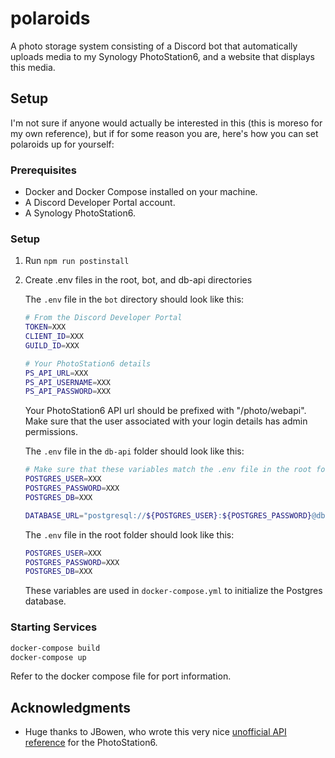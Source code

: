 # polaroids

A photo storage system consisting of a Discord bot that automatically uploads
media to my Synology PhotoStation6, and a website that displays this media.

## Setup

I'm not sure if anyone would actually be interested in this (this is moreso for
my own reference), but if for some reason you are, here's how you can
set polaroids up for yourself:

### Prerequisites

- Docker and Docker Compose installed on your machine.
- A Discord Developer Portal account.
- A Synology PhotoStation6.

### Setup

1. Run `npm run postinstall`

2. Create .env files in the root, bot, and db-api directories

   The `.env` file in the `bot` directory should look like this:

   ```sh
   # From the Discord Developer Portal
   TOKEN=XXX
   CLIENT_ID=XXX
   GUILD_ID=XXX

   # Your PhotoStation6 details
   PS_API_URL=XXX
   PS_API_USERNAME=XXX
   PS_API_PASSWORD=XXX
   ```

   Your PhotoStation6 API url should be prefixed with "/photo/webapi". Make sure
   that the user associated with your login details has admin permissions.

   The `.env` file in the `db-api` folder should look like this:

   ```sh
   # Make sure that these variables match the .env file in the root folder.
   POSTGRES_USER=XXX
   POSTGRES_PASSWORD=XXX
   POSTGRES_DB=XXX

   DATABASE_URL="postgresql://${POSTGRES_USER}:${POSTGRES_PASSWORD}@db:5432/${POSTGRES_DB}"
   ```

   The `.env` file in the root folder should look like this:

   ```sh
   POSTGRES_USER=XXX
   POSTGRES_PASSWORD=XXX
   POSTGRES_DB=XXX
   ```

   These variables are used in `docker-compose.yml` to initialize the Postgres database.

### Starting Services

```bash
docker-compose build
docker-compose up
```

Refer to the docker compose file for port information.

## Acknowledgments

- Huge thanks to JBowen, who wrote this very nice [unofficial API
  reference](https://blog.jbowen.dev/synology/photostation/api/) for the
  PhotoStation6.
